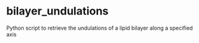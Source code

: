 bilayer_undulations
===================

Python script to retrieve the undulations of a lipid bilayer along a specified axis
